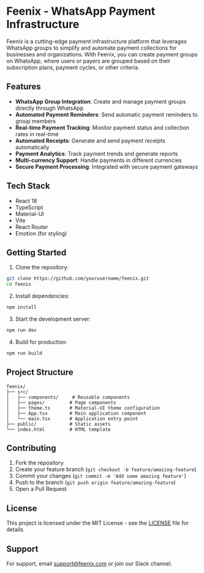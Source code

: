 # Feenix - WhatsApp Payment Infrastructure

Feenix is a cutting-edge payment infrastructure platform that leverages WhatsApp groups to simplify and automate payment collections for businesses and organizations. With Feenix, you can create payment groups on WhatsApp, where users or payers are grouped based on their subscription plans, payment cycles, or other criteria.

## Features

- **WhatsApp Group Integration**: Create and manage payment groups directly through WhatsApp
- **Automated Payment Reminders**: Send automatic payment reminders to group members
- **Real-time Payment Tracking**: Monitor payment status and collection rates in real-time
- **Automated Receipts**: Generate and send payment receipts automatically
- **Payment Analytics**: Track payment trends and generate reports
- **Multi-currency Support**: Handle payments in different currencies
- **Secure Payment Processing**: Integrated with secure payment gateways

## Tech Stack

- React 18
- TypeScript
- Material-UI
- Vite
- React Router
- Emotion (for styling)

## Getting Started

1. Clone the repository:
```bash
git clone https://github.com/yourusername/feenix.git
cd feenix
```

2. Install dependencies:
```bash
npm install
```

3. Start the development server:
```bash
npm run dev
```

4. Build for production:
```bash
npm run build
```

## Project Structure

```
feenix/
├── src/
│   ├── components/     # Reusable components
│   ├── pages/         # Page components
│   ├── theme.ts       # Material-UI theme configuration
│   ├── App.tsx        # Main application component
│   └── main.tsx       # Application entry point
├── public/            # Static assets
└── index.html         # HTML template
```

## Contributing

1. Fork the repository
2. Create your feature branch (`git checkout -b feature/amazing-feature`)
3. Commit your changes (`git commit -m 'Add some amazing feature'`)
4. Push to the branch (`git push origin feature/amazing-feature`)
5. Open a Pull Request

## License

This project is licensed under the MIT License - see the [LICENSE](LICENSE) file for details.

## Support

For support, email support@feenix.com or join our Slack channel.
